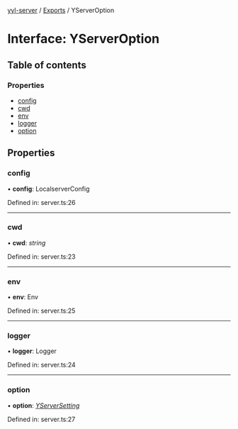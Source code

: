 [yyl-server](../README.md) / [Exports](../modules.md) / YServerOption

# Interface: YServerOption

## Table of contents

### Properties

- [config](yserveroption.md#config)
- [cwd](yserveroption.md#cwd)
- [env](yserveroption.md#env)
- [logger](yserveroption.md#logger)
- [option](yserveroption.md#option)

## Properties

### config

• **config**: LocalserverConfig

Defined in: server.ts:26

___

### cwd

• **cwd**: *string*

Defined in: server.ts:23

___

### env

• **env**: Env

Defined in: server.ts:25

___

### logger

• **logger**: Logger

Defined in: server.ts:24

___

### option

• **option**: [*YServerSetting*](yserversetting.md)

Defined in: server.ts:27
